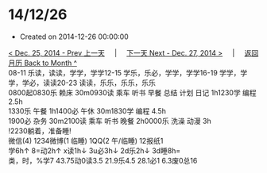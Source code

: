 # 14/12/26

* Created on 2014-12-26 00:00:00

[&lt; Dec. 25, 2014 - Prev 上一天](d25.md)     \|     [下一天 Next - Dec. 27, 2014 &gt;](d27.md)     \|     [返回月历 Back to Month ^](index.md)   
08-11 乐读，读读，学学，学学12-15 学乐，乐必，学学，学学16-19 学学，学学，学必，读读20-23 读读，乐乐，乐乐，乐乐  
0800起0830乐 赖床 30m0930读 乘车 听书 早餐 总结 计划 日记 1h1230学 编程 2.5h  
1330乐 午餐 1h1400必 午休 30m1830学 编程 4.5h  
1900必 杂务 30m2100读 乘车 听书 晚餐 2h0000乐 洗澡 动漫 3h  
!2230躺着，准备睡!  
微信\(4\) 1234微博\(1 临睡\) 1QQ\(2 午/临睡\) 12报纸1  
学6h↑ 8=动2h↑ x读1h↓ 3u必3h↓ 2d乐2h↓ 3d睡8h=  
类，时，%学7 43.75动0读3.5 21.9乐4.5 28.1必1 6.3废0总16


